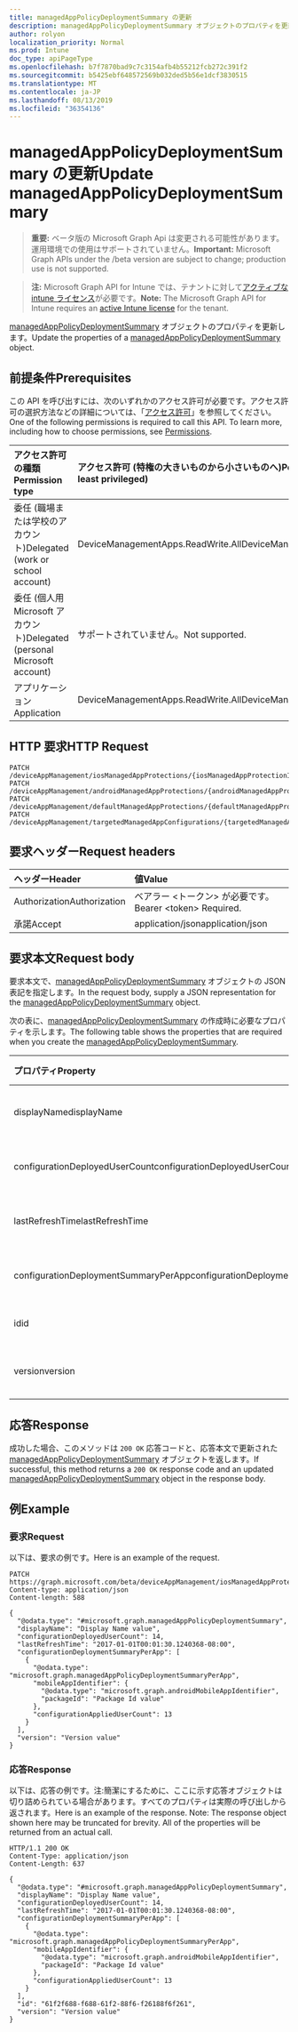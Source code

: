 ```yaml
---
title: managedAppPolicyDeploymentSummary の更新
description: managedAppPolicyDeploymentSummary オブジェクトのプロパティを更新します。
author: rolyon
localization_priority: Normal
ms.prod: Intune
doc_type: apiPageType
ms.openlocfilehash: b7f7870bad9c7c3154afb4b55212fcb272c391f2
ms.sourcegitcommit: b5425ebf648572569b032ded5b56e1dcf3830515
ms.translationtype: MT
ms.contentlocale: ja-JP
ms.lasthandoff: 08/13/2019
ms.locfileid: "36354136"
---
```

# <a name="update-managedapppolicydeploymentsummary"></a><span data-ttu-id="1b69c-103">managedAppPolicyDeploymentSummary の更新</span><span class="sxs-lookup"><span data-stu-id="1b69c-103">Update managedAppPolicyDeploymentSummary</span></span>

> <span data-ttu-id="1b69c-104">**重要:** ベータ版の Microsoft Graph Api は変更される可能性があります。運用環境での使用はサポートされていません。</span><span class="sxs-lookup"><span data-stu-id="1b69c-104">**Important:** Microsoft Graph APIs under the /beta version are subject to change; production use is not supported.</span></span>

> <span data-ttu-id="1b69c-105">**注:** Microsoft Graph API for Intune では、テナントに対して[アクティブな intune ライセンス](https://go.microsoft.com/fwlink/?linkid=839381)が必要です。</span><span class="sxs-lookup"><span data-stu-id="1b69c-105">**Note:** The Microsoft Graph API for Intune requires an [active Intune license](https://go.microsoft.com/fwlink/?linkid=839381) for the tenant.</span></span>

<span data-ttu-id="1b69c-106">[managedAppPolicyDeploymentSummary](../resources/intune-mam-managedapppolicydeploymentsummary.md) オブジェクトのプロパティを更新します。</span><span class="sxs-lookup"><span data-stu-id="1b69c-106">Update the properties of a [managedAppPolicyDeploymentSummary](../resources/intune-mam-managedapppolicydeploymentsummary.md) object.</span></span>

## <a name="prerequisites"></a><span data-ttu-id="1b69c-107">前提条件</span><span class="sxs-lookup"><span data-stu-id="1b69c-107">Prerequisites</span></span>
<span data-ttu-id="1b69c-p101">この API を呼び出すには、次のいずれかのアクセス許可が必要です。アクセス許可の選択方法などの詳細については、「[アクセス許可](/graph/permissions-reference)」を参照してください。</span><span class="sxs-lookup"><span data-stu-id="1b69c-p101">One of the following permissions is required to call this API. To learn more, including how to choose permissions, see [Permissions](/graph/permissions-reference).</span></span>

|<span data-ttu-id="1b69c-110">アクセス許可の種類</span><span class="sxs-lookup"><span data-stu-id="1b69c-110">Permission type</span></span>|<span data-ttu-id="1b69c-111">アクセス許可 (特権の大きいものから小さいものへ)</span><span class="sxs-lookup"><span data-stu-id="1b69c-111">Permissions (from most to least privileged)</span></span>|
|:---|:---|
|<span data-ttu-id="1b69c-112">委任 (職場または学校のアカウント)</span><span class="sxs-lookup"><span data-stu-id="1b69c-112">Delegated (work or school account)</span></span>|<span data-ttu-id="1b69c-113">DeviceManagementApps.ReadWrite.All</span><span class="sxs-lookup"><span data-stu-id="1b69c-113">DeviceManagementApps.ReadWrite.All</span></span>|
|<span data-ttu-id="1b69c-114">委任 (個人用 Microsoft アカウント)</span><span class="sxs-lookup"><span data-stu-id="1b69c-114">Delegated (personal Microsoft account)</span></span>|<span data-ttu-id="1b69c-115">サポートされていません。</span><span class="sxs-lookup"><span data-stu-id="1b69c-115">Not supported.</span></span>|
|<span data-ttu-id="1b69c-116">アプリケーション</span><span class="sxs-lookup"><span data-stu-id="1b69c-116">Application</span></span>|<span data-ttu-id="1b69c-117">DeviceManagementApps.ReadWrite.All</span><span class="sxs-lookup"><span data-stu-id="1b69c-117">DeviceManagementApps.ReadWrite.All</span></span>|

## <a name="http-request"></a><span data-ttu-id="1b69c-118">HTTP 要求</span><span class="sxs-lookup"><span data-stu-id="1b69c-118">HTTP Request</span></span>
<!-- {
  "blockType": "ignored"
}
-->
``` http
PATCH /deviceAppManagement/iosManagedAppProtections/{iosManagedAppProtectionId}/deploymentSummary
PATCH /deviceAppManagement/androidManagedAppProtections/{androidManagedAppProtectionId}/deploymentSummary
PATCH /deviceAppManagement/defaultManagedAppProtections/{defaultManagedAppProtectionId}/deploymentSummary
PATCH /deviceAppManagement/targetedManagedAppConfigurations/{targetedManagedAppConfigurationId}/deploymentSummary
```

## <a name="request-headers"></a><span data-ttu-id="1b69c-119">要求ヘッダー</span><span class="sxs-lookup"><span data-stu-id="1b69c-119">Request headers</span></span>
|<span data-ttu-id="1b69c-120">ヘッダー</span><span class="sxs-lookup"><span data-stu-id="1b69c-120">Header</span></span>|<span data-ttu-id="1b69c-121">値</span><span class="sxs-lookup"><span data-stu-id="1b69c-121">Value</span></span>|
|:---|:---|
|<span data-ttu-id="1b69c-122">Authorization</span><span class="sxs-lookup"><span data-stu-id="1b69c-122">Authorization</span></span>|<span data-ttu-id="1b69c-123">ベアラー &lt;トークン&gt; が必要です。</span><span class="sxs-lookup"><span data-stu-id="1b69c-123">Bearer &lt;token&gt; Required.</span></span>|
|<span data-ttu-id="1b69c-124">承諾</span><span class="sxs-lookup"><span data-stu-id="1b69c-124">Accept</span></span>|<span data-ttu-id="1b69c-125">application/json</span><span class="sxs-lookup"><span data-stu-id="1b69c-125">application/json</span></span>|

## <a name="request-body"></a><span data-ttu-id="1b69c-126">要求本文</span><span class="sxs-lookup"><span data-stu-id="1b69c-126">Request body</span></span>
<span data-ttu-id="1b69c-127">要求本文で、[managedAppPolicyDeploymentSummary](../resources/intune-mam-managedapppolicydeploymentsummary.md) オブジェクトの JSON 表記を指定します。</span><span class="sxs-lookup"><span data-stu-id="1b69c-127">In the request body, supply a JSON representation for the [managedAppPolicyDeploymentSummary](../resources/intune-mam-managedapppolicydeploymentsummary.md) object.</span></span>

<span data-ttu-id="1b69c-128">次の表に、[managedAppPolicyDeploymentSummary](../resources/intune-mam-managedapppolicydeploymentsummary.md) の作成時に必要なプロパティを示します。</span><span class="sxs-lookup"><span data-stu-id="1b69c-128">The following table shows the properties that are required when you create the [managedAppPolicyDeploymentSummary](../resources/intune-mam-managedapppolicydeploymentsummary.md).</span></span>

|<span data-ttu-id="1b69c-129">プロパティ</span><span class="sxs-lookup"><span data-stu-id="1b69c-129">Property</span></span>|<span data-ttu-id="1b69c-130">型</span><span class="sxs-lookup"><span data-stu-id="1b69c-130">Type</span></span>|<span data-ttu-id="1b69c-131">説明</span><span class="sxs-lookup"><span data-stu-id="1b69c-131">Description</span></span>|
|:---|:---|:---|
|<span data-ttu-id="1b69c-132">displayName</span><span class="sxs-lookup"><span data-stu-id="1b69c-132">displayName</span></span>|<span data-ttu-id="1b69c-133">String</span><span class="sxs-lookup"><span data-stu-id="1b69c-133">String</span></span>|<span data-ttu-id="1b69c-134">まだ文書化されていません</span><span class="sxs-lookup"><span data-stu-id="1b69c-134">Not yet documented</span></span>|
|<span data-ttu-id="1b69c-135">configurationDeployedUserCount</span><span class="sxs-lookup"><span data-stu-id="1b69c-135">configurationDeployedUserCount</span></span>|<span data-ttu-id="1b69c-136">Int32</span><span class="sxs-lookup"><span data-stu-id="1b69c-136">Int32</span></span>|<span data-ttu-id="1b69c-137">まだ文書化されていません</span><span class="sxs-lookup"><span data-stu-id="1b69c-137">Not yet documented</span></span>|
|<span data-ttu-id="1b69c-138">lastRefreshTime</span><span class="sxs-lookup"><span data-stu-id="1b69c-138">lastRefreshTime</span></span>|<span data-ttu-id="1b69c-139">DateTimeOffset</span><span class="sxs-lookup"><span data-stu-id="1b69c-139">DateTimeOffset</span></span>|<span data-ttu-id="1b69c-140">まだ文書化されていません</span><span class="sxs-lookup"><span data-stu-id="1b69c-140">Not yet documented</span></span>|
|<span data-ttu-id="1b69c-141">configurationDeploymentSummaryPerApp</span><span class="sxs-lookup"><span data-stu-id="1b69c-141">configurationDeploymentSummaryPerApp</span></span>|<span data-ttu-id="1b69c-142">[managedAppPolicyDeploymentSummaryPerApp](../resources/intune-mam-managedapppolicydeploymentsummaryperapp.md) コレクション</span><span class="sxs-lookup"><span data-stu-id="1b69c-142">[managedAppPolicyDeploymentSummaryPerApp](../resources/intune-mam-managedapppolicydeploymentsummaryperapp.md) collection</span></span>|<span data-ttu-id="1b69c-143">まだ文書化されていません</span><span class="sxs-lookup"><span data-stu-id="1b69c-143">Not yet documented</span></span>|
|<span data-ttu-id="1b69c-144">id</span><span class="sxs-lookup"><span data-stu-id="1b69c-144">id</span></span>|<span data-ttu-id="1b69c-145">文字列</span><span class="sxs-lookup"><span data-stu-id="1b69c-145">String</span></span>|<span data-ttu-id="1b69c-146">エンティティのキー。</span><span class="sxs-lookup"><span data-stu-id="1b69c-146">Key of the entity.</span></span>|
|<span data-ttu-id="1b69c-147">version</span><span class="sxs-lookup"><span data-stu-id="1b69c-147">version</span></span>|<span data-ttu-id="1b69c-148">String</span><span class="sxs-lookup"><span data-stu-id="1b69c-148">String</span></span>|<span data-ttu-id="1b69c-149">エンティティのバージョン。</span><span class="sxs-lookup"><span data-stu-id="1b69c-149">Version of the entity.</span></span>|



## <a name="response"></a><span data-ttu-id="1b69c-150">応答</span><span class="sxs-lookup"><span data-stu-id="1b69c-150">Response</span></span>
<span data-ttu-id="1b69c-151">成功した場合、このメソッドは `200 OK` 応答コードと、応答本文で更新された [managedAppPolicyDeploymentSummary](../resources/intune-mam-managedapppolicydeploymentsummary.md) オブジェクトを返します。</span><span class="sxs-lookup"><span data-stu-id="1b69c-151">If successful, this method returns a `200 OK` response code and an updated [managedAppPolicyDeploymentSummary](../resources/intune-mam-managedapppolicydeploymentsummary.md) object in the response body.</span></span>

## <a name="example"></a><span data-ttu-id="1b69c-152">例</span><span class="sxs-lookup"><span data-stu-id="1b69c-152">Example</span></span>

### <a name="request"></a><span data-ttu-id="1b69c-153">要求</span><span class="sxs-lookup"><span data-stu-id="1b69c-153">Request</span></span>
<span data-ttu-id="1b69c-154">以下は、要求の例です。</span><span class="sxs-lookup"><span data-stu-id="1b69c-154">Here is an example of the request.</span></span>
``` http
PATCH https://graph.microsoft.com/beta/deviceAppManagement/iosManagedAppProtections/{iosManagedAppProtectionId}/deploymentSummary
Content-type: application/json
Content-length: 588

{
  "@odata.type": "#microsoft.graph.managedAppPolicyDeploymentSummary",
  "displayName": "Display Name value",
  "configurationDeployedUserCount": 14,
  "lastRefreshTime": "2017-01-01T00:01:30.1240368-08:00",
  "configurationDeploymentSummaryPerApp": [
    {
      "@odata.type": "microsoft.graph.managedAppPolicyDeploymentSummaryPerApp",
      "mobileAppIdentifier": {
        "@odata.type": "microsoft.graph.androidMobileAppIdentifier",
        "packageId": "Package Id value"
      },
      "configurationAppliedUserCount": 13
    }
  ],
  "version": "Version value"
}
```

### <a name="response"></a><span data-ttu-id="1b69c-155">応答</span><span class="sxs-lookup"><span data-stu-id="1b69c-155">Response</span></span>
<span data-ttu-id="1b69c-p102">以下は、応答の例です。注:簡潔にするために、ここに示す応答オブジェクトは切り詰められている場合があります。すべてのプロパティは実際の呼び出しから返されます。</span><span class="sxs-lookup"><span data-stu-id="1b69c-p102">Here is an example of the response. Note: The response object shown here may be truncated for brevity. All of the properties will be returned from an actual call.</span></span>
``` http
HTTP/1.1 200 OK
Content-Type: application/json
Content-Length: 637

{
  "@odata.type": "#microsoft.graph.managedAppPolicyDeploymentSummary",
  "displayName": "Display Name value",
  "configurationDeployedUserCount": 14,
  "lastRefreshTime": "2017-01-01T00:01:30.1240368-08:00",
  "configurationDeploymentSummaryPerApp": [
    {
      "@odata.type": "microsoft.graph.managedAppPolicyDeploymentSummaryPerApp",
      "mobileAppIdentifier": {
        "@odata.type": "microsoft.graph.androidMobileAppIdentifier",
        "packageId": "Package Id value"
      },
      "configurationAppliedUserCount": 13
    }
  ],
  "id": "61f2f688-f688-61f2-88f6-f26188f6f261",
  "version": "Version value"
}
```






